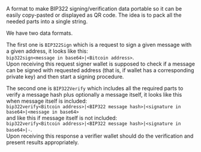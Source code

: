 A format to make BIP322 signing/verification data portable so it can be easily copy-pasted or displayed as QR code. The idea is to pack all the needed parts into a single string.

We have two data formats. 

The first one is `BIP322Sign` which is a request to sign a given message with a given address, it looks like this:  
`bip322sign<message in base64>|<Bitcoin address>`.  
Upon receiving this request signer wallet is supposed to check if a message can be signed with requested address (that is, if wallet has a corresponding private key) and then start a signing procedure.

The second one is `BIP322Verify` which includes all the required parts to verify a message hash plus optionally a message itself, it looks like this when message itself is included:  
`bip322verify<Bitcoin address>|<BIP322 message hash>|<signature in base64>|<message in base64>`  
and like this if message itself is not included:  
`bip322verify<Bitcoin address>|<BIP322 message hash>|<signature in base64>|-`.  
Upon receiving this response a verifier wallet should do the verification and present results appropriately.